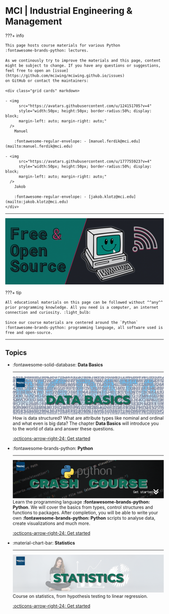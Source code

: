 # MCI | Industrial Engineering & Management


???+ info
    
    This page hosts course materials for various Python
    :fontawesome-brands-python: lectures.

    As we continously try to improve the materials and this page, content
    might be subject to change. If you have any questions or suggestions,
    feel free to open an [issue](https://github.com/mciwing/mciwing.github.io/issues)
    on GitHub or contact the maintainers:
    
    <div class="grid cards" markdown>

    - <img 
          src="https://avatars.githubusercontent.com/u/124151705?v=4" 
          style="width:50px; height:50px; border-radius:50%; display: block; 
          margin-left: auto; margin-right: auto;" 
      />
        Manuel

        :fontawesome-regular-envelope: - [manuel.ferdik@mci.edu](mailto:manuel.ferdik@mci.edu)

    - <img 
          src="https://avatars.githubusercontent.com/u/177755923?v=4" 
          style="width:50px; height:50px; border-radius:50%; display: block; 
          margin-left: auto; margin-right: auto;" 
      />
        Jakob

        :fontawesome-regular-envelope: - [jakob.klotz@mci.edu](mailto:jakob.klotz@mci.edu)
    </div>

---

![Header open-source](assets/free-open-source.gif)

???+ tip
    
    All educational materials on this page can be followed without ^^any^^
    prior programming knowledge. All you need is a computer, an internet 
    connection and curiosity. :light_bulb:

    Since our course materials are centered around the `Python` 
    :fontawesome-brands-python: programming language, all software used is 
    free and open-source. 

---

## Topics

<div class="grid cards" markdown>

- :fontawesome-solid-database: __Data Basics__

    ---
    [![header](assets/databasics/basics-header.png)](databasics/Terms.md)
    How is data structured? What are attribute types like nominal and 
    ordinal and what even is big data? The chapter **Data Basics** will
    introduce you to the world of data and answer these questions.
    
    [:octicons-arrow-right-24: Get started](databasics/Terms.md)

</div>

<div class="grid cards" markdown>

- :fontawesome-brands-python: __Python__

    ---

    [![header](assets/python/python-header.gif)](python/index.md)
    Learn the programming language **:fontawesome-brands-python: Python**. 
    We will cover the basics from types, control structures and functions to 
    packages.
    After completion, you will be able to write your own 
    **:fontawesome-brands-python: Python** scripts to analyse data, create 
    visualizations and much more.
    
    [:octicons-arrow-right-24: Get started](python/index.md)

</div>

<div class="grid cards" markdown>

- :material-chart-bar: __Statistics__

    ---
    [![header](assets/statistics/statistics-header.png)](statistics/index.md)
    Course on statistics, from hypothesis testing to linear regression.
    
    [:octicons-arrow-right-24: Get started](statistics/index.md)
</div>